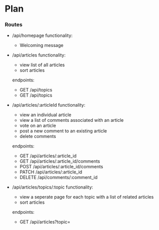 # Plan

### Routes

- /api/homepage
    functionality:
    - Welcoming message

- /api/articles
    functionality:
    - view list of all articles
    - sort articles

    endpoints:
    - GET /api/topics
    - GET /api/topics

- /api/articles/:articleId
    functionality:
    - view an individual article
    - view a list of comments associated with an article
    - vote on an article
    - post a new comment to an existing article
    - delete comments

    endpoints:
    - GET /api/articles/:article_id
    - GET /api/articles/:article_id/comments
    - POST /api/articles/:article_id/comments
    - PATCH /api/articles/:article_id
    - DELETE /api/comments/:comment_id

- /api/articles/topics/:topic
    functionality:
    - view a seperate page for each topic with a list of related articles
    - sort articles
    
    endpoints:
    - GET /api/articles?topic=<topic>